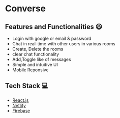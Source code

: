 # Converse

<!-- <a href="https://rechat.vercel.app">Live Demo</a> -->
<!-- <a href = "https://medium.com/simply/state-management-with-react-hooks-and-context-api-at-10-lines-of-code-baf6be8302c">references</a> -->


## Features and Functionalities 😃

- Login with google or email & password 
- Chat in real-time with other users in various rooms
- Create, Delete the rooms
- clear chat functionality
- Add,Toggle like  of messages
- Simple and intuitive UI
- Mobile Reponsive




## Tech Stack 💻

- [React.js](https://reactjs.org/)
- [Netlify](https://www.netlify.com/)
- [Firebase](https://firebase.google.com/)





